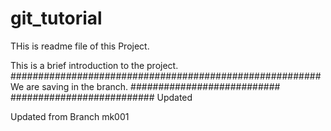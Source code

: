 # git_tutorial

THis is readme file of this Project.

This is a brief introduction to the project. 
########################################################
We are saving in the branch. 
###########################
##########################
Updated 

Updated from Branch mk001
